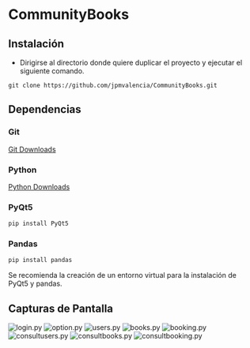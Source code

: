 # CommunityBooks

## Instalación
* Dirigirse al directorio donde quiere duplicar el proyecto y ejecutar el siguiente comando.
```git
git clone https://github.com/jpmvalencia/CommunityBooks.git
```

## Dependencias
### Git
[Git Downloads](https://git-scm.com/downloads/ "Git Downloads")

### Python
[Python Downloads](https://www.python.org/downloads/ "Python Downlaods")

### PyQt5
```python
pip install PyQt5
```

### Pandas
```python
pip install pandas
```

Se recomienda la creación de un entorno virtual para la instalación de PyQt5 y pandas.

## Capturas de Pantalla
![login.py](https://github.com/jpmvalencia/CommunityBooks/assets/129212252/7f9e2b4e-15c2-460c-9794-719167419431)
![option.py](https://github.com/jpmvalencia/CommunityBooks/assets/129212252/a35ea324-2ef9-480e-9690-2c9fd9ea87a5)
![users.py](https://github.com/jpmvalencia/CommunityBooks/assets/129212252/6168e2da-71fc-46f6-8b1e-b7f049bb03df)
![books.py](https://github.com/jpmvalencia/CommunityBooks/assets/129212252/15cb58a8-9c20-46d1-85f3-b7ba268b2e1c)
![booking.py](https://github.com/jpmvalencia/CommunityBooks/assets/129212252/32c87f7a-225d-4e1e-b222-cb8d35ac25e7)
![consultusers.py](https://github.com/jpmvalencia/CommunityBooks/assets/129212252/ca52c70c-9c30-481b-a0a2-8b2de475228e)
![consultbooks.py](https://github.com/jpmvalencia/CommunityBooks/assets/129212252/ecf7b0a1-bbb8-4309-8aea-11ef6d198f3e)
![consultbooking.py](https://github.com/jpmvalencia/CommunityBooks/assets/129212252/336ebefe-d7b0-44a1-8ae2-fa1f2e98ddc7)
